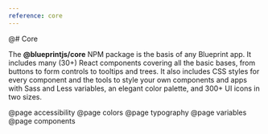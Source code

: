 ```yaml
---
reference: core
---
```


@# Core

The __@blueprintjs/core__ NPM package is the basis of any Blueprint app. It includes many (30+)
React components covering all the basic bases, from buttons to form controls to tooltips and trees.
It also includes CSS styles for every component and the tools to style your own components and apps
with Sass and Less variables, an elegant color palette, and 300+ UI icons in two sizes.

@page accessibility
@page colors
@page typography
@page variables
@page components

